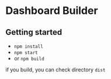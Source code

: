 # Dashboard Builder

## Getting started
- `npm install`
- `npm start`
- or `npm build`

if you build, you can check directory `dist`
